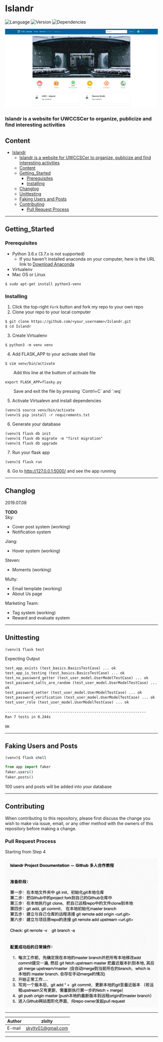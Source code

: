 Islandr 
=====
![Language](https://img.shields.io/badge/language-python-green.svg)  ![Version](https://img.shields.io/badge/version-0.1.0-yellow.svg)    ![Dependencies](https://img.shields.io/badge/dependencies-up_to_date-green.svg)
<div align=center><img src="app/static/pic/cover.png"/></div>

### Islandr is a website for UWCCSCer to organize, publicize and find interesting activities

## Content
- [Islandr](#Islandr)
    - [Islandr is a website for UWCCSCer to organize, publicize and find interesting activities](#Islandr-is-a-website-for-UWCCSCer-to-organize-publicize-and-find-interesting-activities)
  - [Content](#Content)
  - [Getting_Started](#GettingStarted)
    - [Prerequisites](#Prerequisites)
    - [Installing](#Installing)
  - [Changlog](#Changlog)
  - [Unittesting](#Unittesting)
  - [Faking Users and Posts](#Faking-Users-and-Posts)
  - [Contributing](#Contributing)
    - [Pull Request Process](#Pull-Request-Process)

***
## Getting_Started
### Prerequisites
* Python 3.6.x (3.7.x is not supported)
  * If you haven't installed anaconda on your computer, here is the URL link to [Download Anaconda](https://www.anaconda.com/download)
* Virtualenv
* Mac OS or Linux
```
$ sudo apt-get install python3-venv
```
### Installing
1. Click the top-right `Fork` button and fork my repo to your own repo
2. Clone your repo to your local computer
```
$ git clone https://github.com/<your_username>/Islandr.git
$ cd Islandr
```
3. Create Virtualenv
```
$ python3 -m venv venv
```
4. Add FLASK_APP to your activate shell file
```
$ vim venv/bin/activate
```
<p style="text-indent:2em;">Add this line at the buttom of activate file</p>

```shell
export FLASK_APP=flasky.py
```
<p style="text-indent:2em;">Save and exit the file by pressing `Contrl+C` and `:wq`</p>  

5. Activate Virtualevn and install dependencies
```
(venv)$ source venv/bin/activate
(venv)$ pip install -r requirements.txt
```
6. Generate your database
```
(venv)$ flask db init
(venv)$ flask db migrate -m "first migration"
(venv)$ flask db upgrade
```
7. Run your flask app
```
(venv)$ flask run
```
8. Go to http://127.0.0.1:5000/ and see the app running

***
## Changlog
2019.07.08

**TODO**  
Sky: 
* Cover post system (working)
* Notification system

Jiang:
* Hover system (working)

Steven:
* Moments (working)

Multy:
* Email template (working)
* About Us page

Marketing Team:
* Tag system (working)
* Reward and evaluate system

***
## Unittesting
```
(venv)$ flask test
```
Expecting Output
```
test_app_exists (test_basics.BasicsTestCase) ... ok
test_app_is_testing (test_basics.BasicsTestCase) ... ok
test_no_password_getter (test_user_model.UserModelTestCase) ... ok
test_password_salts_are_random (test_user_model.UserModelTestCase) ... ok
test_password_setter (test_user_model.UserModelTestCase) ... ok
test_password_verification (test_user_model.UserModelTestCase) ... ok
test_user_role (test_user_model.UserModelTestCase) ... ok

-----------------------------------------------------------------
Ran 7 tests in 0.244s

OK
```

***
## Faking Users and Posts
```
(venv)$ flask shell
```
```python
from app import faker
faker.users()
faker.posts()
```
100 users and posts will be added into your database

***
## Contributing
When contributing to this repository, please first discuss the change you wish to make via issue, email, or any other method with the owners of this repository before making a change.
### Pull Request Process
Starting from Step 4
<div align=center><img width="800px" src="app/static/pic/contribute.jpg"/></div>

****

|Author|zlxlty|
|---|---|
|E-mail|skylty01@gmail.com|


****
